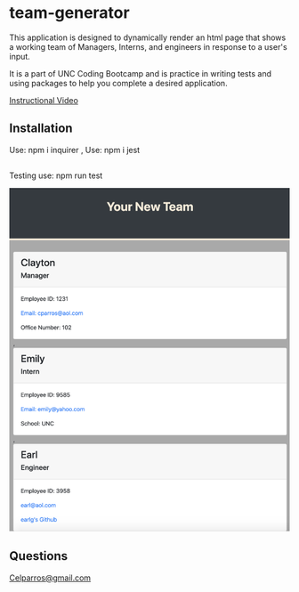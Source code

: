 # team-generator

This application is designed to dynamically render an html page that shows a working team of Managers, Interns, and engineers in response to a user's input.

It is a part of UNC Coding Bootcamp and is practice in writing tests and using packages to help you complete a desired application.

[Instructional Video](https://drive.google.com/file/d/1gatuizWuNMWqL-xjf3FoBmM8YMSPkECM/view)

## Installation

Use: npm i inquirer , 
Use: npm i jest

##
Testing use: npm run test

![screenshot](./images/team-final.png)

## Questions
Celparros@gmail.com
